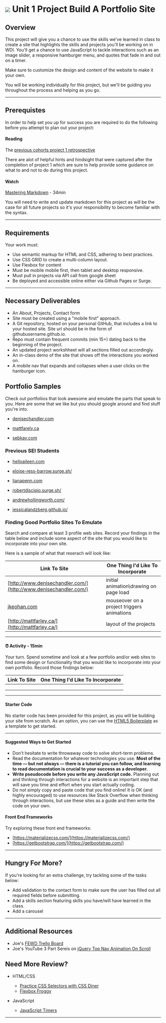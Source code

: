 # ![](https://ga-dash.s3.amazonaws.com/production/assets/logo-9f88ae6c9c3871690e33280fcf557f33.png) Unit 1 Project Build A Portfolio Site

## Overview

This project will give you a chance to use the skills we've learned in class to create a site that highlights the skills and projects you'll be working on in WDI. You'll get a chance to use JavaScript to tackle interactions such as an image slider, a responsive hamburger menu, and quotes that fade in and out on a timer.

Make sure to customize the design and content of the website to make it your own.

You will be working individually for this project, but we'll be guiding you throughout the process and helping as you go.

---

## Prerequistes

In order to help set you up for success you are required to do the following before you attempt to plan out your project:

#### Reading

 The [previous cohorts project 1 retrospective](previous-class-project-retrospective.md)

There are alot of helpful hints and hindsight that were captured after the completion of project 1 which are sure to help provide some guidance on what to and not to do during this project. 

#### Watch

 [Mastering Markdown](https://masteringmarkdown.com/) - 34min

 You will need to write and update markdown for this project as will be the case for all future projects so it's your responsibility to become familiar with the syntax.  

---

## Requirements

Your work must:

- Use semantic markup for HTML and CSS, adhering to best practices.
- Use CSS GRID to create a multi-column layout.
- Use Flexbox for content
- Must be mobile mobile first, then tablet and desktop responsive.
- Must pull in projects via API call from google sheet 
- Be deployed and accessible online either via Github Pages or Surge. 
---

## Necessary Deliverables

- An About, Projects, Contact form 
- Site must be created using a "mobile first" approach. 
- A Git repository, hosted on your personal GitHub, that includes a link to your hosted site. Site url should be in the form of githubusername.github.io. 
- Repo must contain frequent commits (min 15+) dating back to the beginning of the project.
- An updated project workshheet will all sections filled out accordingly. 
- An in-class demo of the site that shows off the interactions you worked on.
- A mobile nav that expands and collapses when a user clicks on the hamburger icon.

## Portfolio Samples

Check out portfoliios that look awesome and emulate the parts that speak to you. Here are some that we like but you should google around and find stuff you're into.

 - [denisechandler.com](http://www.denisechandler.com/)

 - [mattfarely.ca](http://mattfarley.ca/)

 - [sebkay.com](http://sebkay.com/)
 
 ### Previous SEI Students

 - [helloaileen.com](http://helloaileen.com)
 
 - [eloise-ress-barrow.surge.sh/](http://eloise-ress-barrow.surge.sh/#writing)

 - [lianapenn.com](https://www.lianapenn.com/)
 
 - [robertdiscipio.surge.sh/](http://robertdiscipio.surge.sh/)
 
 - [andrewhollingworth.com/](http://andrewhollingworth.com/)
 
 - [jessicalandzberg.github.io/](https://jessicalandzberg.github.io/Unit_1_Project/#myJourney0)
 


### Finding Good Portfolio Sites To Emulate 

Search and compare at least 3 profile web sites.  Record your findings in the table below and include some aspect of the site that you would like to incorporate into your own site. 

Here is a sample of what that reserach will look like:

Link To Site  | One Thing I'd Like To Incorporate | 
| ------------- | ------------- |
| [http://www.denisechandler.com/](http://www.denisechandler.com/)| initial animation\drawing on page load
|[jkeohan.com](http://jkeohan.com/) | mouseover on a project triggers animations |
| [http://mattfarley.ca/](http://mattfarley.ca/) |  layout of the projects

<hr>

#### <g-emoji class="g-emoji" alias="alarm_clock" fallback-src="https://github.githubassets.com/images/icons/emoji/unicode/23f0.png">⏰</g-emoji> Activity - 15min

Your turn. Spend sometime and look at a few portfolio  and/or web sites to find some design or functionality that you would like to incorporate into your own portfolio.  Record those findings below:

Link To Site  | One Thing I'd Like To Incorporate | 
| ------------- | ------------- |
| | 
| |  
|  |  

<hr>

#### Starter Code

No starter code has been provided for this project, as you will be building your site from scratch. As an option, you can use the [HTML5 Boilerplate](https://html5boilerplate.com/) as a template to get started.

---
#### Suggested Ways to Get Started

- Don't hesitate to write throwaway code to solve short-term problems.
- Read the documentation for whatever technologies you use. **Most of the time — but not always — there is a tutorial you can follow, and learning to read documentation is crucial to your success as a developer.**
- **Write pseudocode before you write any JavaScript code.** Planning out and thinking through interactions for a website is an important step that will save you time and effort when you start actually coding.
- Do not simply copy and paste code that you find online! It is OK (and highly encouraged) to use resources like Stack Overflow when thinking through interactions, but use these sites as a guide and then write the code on your own.

#### Front End Frameworks

Try exploring these front end frameworks:

- [https://materializecss.com/](https://materializecss.com/)
- [https://getbootstrap.com/](https://getbootstrap.com/)

---
## Hungry For More?

If you're looking for an extra challenge, try tackling some of the tasks below:

* Add validation to the contact form to make sure the user has filled out all required fields before submitting.
* Add a skills section featuring skills you have/will have learned in the class.
* Add a carousel 

---

## Additional Resources

- Joe's [FEWD Trello Board](https://trello.com/b/yqrvugBk/lectures)
- Joe's YouTube 3 Part Sereis on [jQuery Top Nav Animation On Scroll](https://www.youtube.com/watch?v=mRsF-a3qFZE&t=176s)


## Need More Review?


- HTML/CSS
	- [Practice CSS Selectors with CSS Diner](https://flukeout.github.io/)
	- [Flexbox Froggy](http://flexboxfroggy.com/)


- JavaScript
	- [JavaScript Timers](https://developer.mozilla.org/en-US/Add-ons/Code_snippets/Timers)

---
